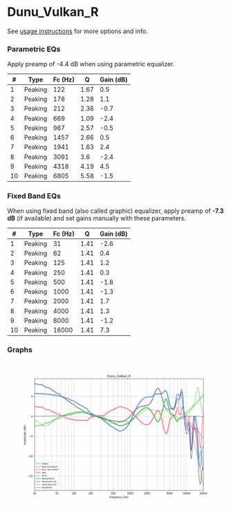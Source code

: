 # Dunu_Vulkan_R
See [usage instructions](https://github.com/jaakkopasanen/AutoEq#usage) for more options and info.

### Parametric EQs
Apply preamp of -4.4 dB when using parametric equalizer.

|   # | Type    |   Fc (Hz) |    Q |   Gain (dB) |
|-----|---------|-----------|------|-------------|
|   1 | Peaking |       122 | 1.67 |         0.5 |
|   2 | Peaking |       178 | 1.28 |         1.1 |
|   3 | Peaking |       212 | 2.36 |        -0.7 |
|   4 | Peaking |       669 | 1.09 |        -2.4 |
|   5 | Peaking |       967 | 2.57 |        -0.5 |
|   6 | Peaking |      1457 | 2.66 |         0.5 |
|   7 | Peaking |      1941 | 1.63 |         2.4 |
|   8 | Peaking |      3091 | 3.6  |        -2.4 |
|   9 | Peaking |      4318 | 4.19 |         4.5 |
|  10 | Peaking |      6805 | 5.58 |        -1.5 |

### Fixed Band EQs
When using fixed band (also called graphic) equalizer, apply preamp of **-7.3 dB** (if available) and set gains manually with these parameters.

|   # | Type    |   Fc (Hz) |    Q |   Gain (dB) |
|-----|---------|-----------|------|-------------|
|   1 | Peaking |        31 | 1.41 |        -2.6 |
|   2 | Peaking |        62 | 1.41 |         0.4 |
|   3 | Peaking |       125 | 1.41 |         1.2 |
|   4 | Peaking |       250 | 1.41 |         0.3 |
|   5 | Peaking |       500 | 1.41 |        -1.8 |
|   6 | Peaking |      1000 | 1.41 |        -1.3 |
|   7 | Peaking |      2000 | 1.41 |         1.7 |
|   8 | Peaking |      4000 | 1.41 |         1.3 |
|   9 | Peaking |      8000 | 1.41 |        -1.2 |
|  10 | Peaking |     16000 | 1.41 |         7.3 |

### Graphs
![](./Dunu_Vulkan_R.png)
